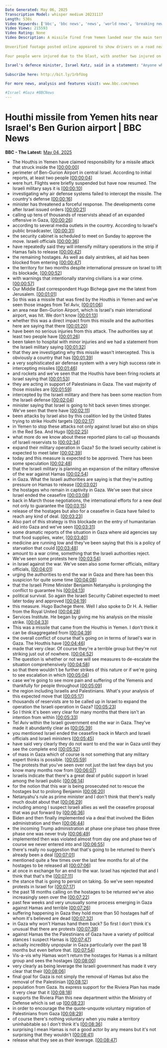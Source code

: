 ```yaml
---
Date Generated: May 06, 2025
Transcription Model: whisper medium 20231117
Length: 530s
Video Keywords: ['bbc', 'bbc news', 'news', 'world news', 'breaking news', 'us news', 'world', 'america', 'usa', 'usa news', 'india news']
Video Views: 215593
Video Rating: None
Video Description: A missile fired from Yemen landed near the main terminal of Israel's Ben Gurion airport on Sunday morning, Israeli authorities said.
 
Unverified footage posted online appeared to show drivers on a road nearby pulled over to take cover as a projectile lands, creating a plume of black smoke near the airport, which is on the outskirts of Tel Aviv.
 
Four people were injured due to the blast, with another two injured on their way to a shelter, Israeli media reported, citing emergency services.
 
Israel's defence minister, Israel Katz, said in a statement: "Anyone who hits us, we will hit them seven times stronger".
 
Subscribe here: http://bit.ly/1rbfUog

For more news, analysis and features visit: www.bbc.com/news 

#Israel #Gaza #BBCNews
---
```


# Houthi missile from Yemen hits near Israel's Ben Gurion airport | BBC News
**BBC - The Latest:** [May 04, 2025](https://www.youtube.com/watch?v=_iKalAm19g0)
*  The Houthis in Yemen have claimed responsibility for a missile attack that struck inside the [[00:00:00](https://www.youtube.com/watch?v=_iKalAm19g0&t=0.0s)]
*  perimeter of Ben-Gurion Airport in central Israel. According to initial reports, at least two people [[00:00:04](https://www.youtube.com/watch?v=_iKalAm19g0&t=4.8s)]
*  were hurt. Flights were briefly suspended but have now resumed. The Israeli military says it is [[00:00:10](https://www.youtube.com/watch?v=_iKalAm19g0&t=10.72s)]
*  investigating why air defense systems failed to intercept the missile. The country's defense [[00:00:16](https://www.youtube.com/watch?v=_iKalAm19g0&t=16.240000000000002s)]
*  minister has threatened a forceful response. The developments come after Israel issued orders [[00:00:21](https://www.youtube.com/watch?v=_iKalAm19g0&t=21.6s)]
*  calling up tens of thousands of reservists ahead of an expanded offensive in Gaza, [[00:00:26](https://www.youtube.com/watch?v=_iKalAm19g0&t=26.959999999999997s)]
*  according to several media outlets in the country. According to Israel's public broadcaster, [[00:00:31](https://www.youtube.com/watch?v=_iKalAm19g0&t=31.759999999999998s)]
*  the security cabinet is scheduled to meet on Sunday to approve the move. Israeli officials [[00:00:36](https://www.youtube.com/watch?v=_iKalAm19g0&t=36.879999999999995s)]
*  have repeatedly said they will intensify military operations in the strip if Hamas fails to release [[00:00:42](https://www.youtube.com/watch?v=_iKalAm19g0&t=42.16s)]
*  the remaining hostages. As well as daily airstrikes, all aid has been blocked from entering [[00:00:47](https://www.youtube.com/watch?v=_iKalAm19g0&t=47.36s)]
*  the territory for two months despite international pressure on Israel to lift its blockade, [[00:00:52](https://www.youtube.com/watch?v=_iKalAm19g0&t=52.63999999999999s)]
*  with warnings that intentionally starving civilians is a war crime. [[00:00:57](https://www.youtube.com/watch?v=_iKalAm19g0&t=57.68s)]
*  Our Middle East correspondent Hugo Bichega gave me the latest from Jerusalem. [[00:01:01](https://www.youtube.com/watch?v=_iKalAm19g0&t=61.76s)]
*  So this was a missile that was fired by the Houthis in Yemen and we've seen those images from Tel Aviv, [[00:01:06](https://www.youtube.com/watch?v=_iKalAm19g0&t=66.64s)]
*  an area near Ben-Gurion Airport, which is Israel's main international airport, was hit. We don't know [[00:01:13](https://www.youtube.com/watch?v=_iKalAm19g0&t=73.44s)]
*  whether this was a direct impact from this missile and the authorities here are saying that there [[00:01:20](https://www.youtube.com/watch?v=_iKalAm19g0&t=80.24s)]
*  have been no serious injuries from this attack. The authorities say at least two people have [[00:01:26](https://www.youtube.com/watch?v=_iKalAm19g0&t=86.0s)]
*  been taken to hospital with minor injuries and we had a statement from the Israeli military saying [[00:01:32](https://www.youtube.com/watch?v=_iKalAm19g0&t=92.64s)]
*  that they are investigating why this missile wasn't intercepted. This is obviously a country that has [[00:01:39](https://www.youtube.com/watch?v=_iKalAm19g0&t=99.67999999999999s)]
*  a very sophisticated air defense system with a very high success rate in intercepting missiles [[00:01:46](https://www.youtube.com/watch?v=_iKalAm19g0&t=106.32s)]
*  and rockets and we've seen that the Houthis have been firing rockets at Israel saying that [[00:01:53](https://www.youtube.com/watch?v=_iKalAm19g0&t=113.6s)]
*  they are acting in support of Palestinians in Gaza. The vast majority of those missiles are [[00:01:59](https://www.youtube.com/watch?v=_iKalAm19g0&t=119.36s)]
*  intercepted by the Israeli military and there has been some reaction from the Israeli defense [[00:02:04](https://www.youtube.com/watch?v=_iKalAm19g0&t=124.96s)]
*  minister saying that Israel is going to hit back seven times stronger. We've seen that there have [[00:02:11](https://www.youtube.com/watch?v=_iKalAm19g0&t=131.12s)]
*  been attacks by Israel also by this coalition led by the United States trying to strike Houthi targets [[00:02:17](https://www.youtube.com/watch?v=_iKalAm19g0&t=137.12s)]
*  in Yemen to stop these attacks not only against Israel but also on ships in the Red Sea. And Hugo [[00:02:25](https://www.youtube.com/watch?v=_iKalAm19g0&t=145.28s)]
*  what more do we know about these reported plans to call up thousands of Israeli reservists to [[00:02:34](https://www.youtube.com/watch?v=_iKalAm19g0&t=154.08s)]
*  expand their military operation in Gaza? So the Israeli security cabinet is expected to meet later [[00:02:39](https://www.youtube.com/watch?v=_iKalAm19g0&t=159.76s)]
*  today and this measure is expected to be approved. There has been some speculation [[00:02:48](https://www.youtube.com/watch?v=_iKalAm19g0&t=168.23999999999998s)]
*  that the Israeli military is planning an expansion of the military offensive of the war against Hamas [[00:02:54](https://www.youtube.com/watch?v=_iKalAm19g0&t=174.64s)]
*  in Gaza. What the Israeli authorities are saying is that they're putting pressure on Hamas to release [[00:03:02](https://www.youtube.com/watch?v=_iKalAm19g0&t=182.23999999999998s)]
*  the hostages who remain in captivity in Gaza. We've seen that since Israel ended the ceasefire [[00:03:08](https://www.youtube.com/watch?v=_iKalAm19g0&t=188.4s)]
*  back in March those negotiations, the international efforts for a new deal not only to guarantee the [[00:03:15](https://www.youtube.com/watch?v=_iKalAm19g0&t=195.92000000000002s)]
*  release of the hostages but also for a ceasefire in Gaza have failed to reach any kind of deal. [[00:03:23](https://www.youtube.com/watch?v=_iKalAm19g0&t=203.52s)]
*  Also part of this strategy is this blockade on the entry of humanitarian aid into Gaza and we've seen [[00:03:31](https://www.youtube.com/watch?v=_iKalAm19g0&t=211.27999999999997s)]
*  some dramatic reports of the situation in Gaza where aid agencies say that food supplies, water, [[00:03:40](https://www.youtube.com/watch?v=_iKalAm19g0&t=220.72s)]
*  medicine are running low and they've been saying that this is a policy of starvation that could [[00:03:48](https://www.youtube.com/watch?v=_iKalAm19g0&t=228.88s)]
*  amount to a war crime, something that the Israeli authorities reject. We've seen some protests here [[00:03:54](https://www.youtube.com/watch?v=_iKalAm19g0&t=234.16s)]
*  in Israel against the war. We've seen also some former officials, military officials, [[00:04:01](https://www.youtube.com/watch?v=_iKalAm19g0&t=241.92s)]
*  urging the authorities to end the war in Gaza and there has been this suspicion for quite some time [[00:04:08](https://www.youtube.com/watch?v=_iKalAm19g0&t=248.56s)]
*  that the Israeli Prime Minister Benjamin Netanyahu is prolonging the conflict to guarantee his [[00:04:13](https://www.youtube.com/watch?v=_iKalAm19g0&t=253.92s)]
*  political survival. So again the Israeli Security Cabinet expected to meet later today and approved [[00:04:19](https://www.youtube.com/watch?v=_iKalAm19g0&t=259.92s)]
*  this measure. Hugo Bachege there. Well I also spoke to Dr H. A. Hellier from the Royal United [[00:04:28](https://www.youtube.com/watch?v=_iKalAm19g0&t=268.32s)]
*  Services Institute. He began by giving me his analysis on the missile strike. [[00:04:33](https://www.youtube.com/watch?v=_iKalAm19g0&t=273.92s)]
*  This was a missile that came from the Houthis in Yemen. I don't think it can be disaggregated from [[00:04:39](https://www.youtube.com/watch?v=_iKalAm19g0&t=279.44s)]
*  the overall conflict of course that's going on in terms of Israel's war in Gaza. The Houthis have [[00:04:46](https://www.youtube.com/watch?v=_iKalAm19g0&t=286.24s)]
*  made that very clear. Of course they're a terrible group but they're not striking just out of nowhere. [[00:04:52](https://www.youtube.com/watch?v=_iKalAm19g0&t=292.32s)]
*  The question is whether or not we will see measures to de-escalate the situation comprehensively [[00:04:58](https://www.youtube.com/watch?v=_iKalAm19g0&t=298.88s)]
*  so that there wouldn't be further strikes of this nature or if we're going to see escalation in which [[00:05:04](https://www.youtube.com/watch?v=_iKalAm19g0&t=304.64s)]
*  case we're going to see more pain and suffering of the Yemenis and thankfully for people throughout [[00:05:09](https://www.youtube.com/watch?v=_iKalAm19g0&t=309.6s)]
*  the region including Israelis and Palestinians. What's your analysis of this expected move that [[00:05:17](https://www.youtube.com/watch?v=_iKalAm19g0&t=317.12s)]
*  thousands of reservists are to be called up in Israel to expand the operation the Israeli operation in Gaza? [[00:05:23](https://www.youtube.com/watch?v=_iKalAm19g0&t=323.04s)]
*  So I think it's been very clear for many months that there isn't an intention from within [[00:05:33](https://www.youtube.com/watch?v=_iKalAm19g0&t=333.28000000000003s)]
*  Tel Aviv within the Israeli government end the war in Gaza. They've made it abundantly clear as [[00:05:39](https://www.youtube.com/watch?v=_iKalAm19g0&t=339.2s)]
*  you mentioned Israel ended the ceasefire back in March and Israeli officials and Israeli ministers [[00:05:45](https://www.youtube.com/watch?v=_iKalAm19g0&t=345.2s)]
*  have said very clearly they do not want to end the war in Gaza until they see the complete end [[00:05:52](https://www.youtube.com/watch?v=_iKalAm19g0&t=352.64s)]
*  of mass in Gaza which of course is not something that any military expert thinks is possible. [[00:05:59](https://www.youtube.com/watch?v=_iKalAm19g0&t=359.59999999999997s)]
*  The protests that you've seen over not just the last few days but you know many months now from [[00:06:07](https://www.youtube.com/watch?v=_iKalAm19g0&t=367.44s)]
*  Israelis indicate that there's a great deal of public support in Israel among the Israeli public [[00:06:14](https://www.youtube.com/watch?v=_iKalAm19g0&t=374.24s)]
*  for the notion that this war is being prosecuted not to rescue the hostages but to prolong Benjamin [[00:06:20](https://www.youtube.com/watch?v=_iKalAm19g0&t=380.8s)]
*  Netanyahu's rule as prime minister and I don't think that there's really much doubt about that [[00:06:29](https://www.youtube.com/watch?v=_iKalAm19g0&t=389.44s)]
*  including among I suspect Israeli allies as well the ceasefire proposal that was put forward by [[00:06:36](https://www.youtube.com/watch?v=_iKalAm19g0&t=396.16s)]
*  Biden and then finally implemented via a deal that involved the Biden administration and then [[00:06:44](https://www.youtube.com/watch?v=_iKalAm19g0&t=404.16s)]
*  the incoming Trump administration at phase one phase two phase three phase one was never truly [[00:06:49](https://www.youtube.com/watch?v=_iKalAm19g0&t=409.76000000000005s)]
*  implemented then was violated almost from day one and phase two of course we never entered into and [[00:06:55](https://www.youtube.com/watch?v=_iKalAm19g0&t=415.44000000000005s)]
*  there's really no suggestion that that's going to be returned to there's already been a deal [[00:07:01](https://www.youtube.com/watch?v=_iKalAm19g0&t=421.76s)]
*  mentioned quite a few times over the last few months for all of the hostages to be released all [[00:07:06](https://www.youtube.com/watch?v=_iKalAm19g0&t=426.4s)]
*  at once in exchange for an end to the war. Israel has rejected that and I think that that's the [[00:07:11](https://www.youtube.com/watch?v=_iKalAm19g0&t=431.59999999999997s)]
*  the stance that is going to persist on taking. So we've seen repeated protests in Israel for [[00:07:17](https://www.youtube.com/watch?v=_iKalAm19g0&t=437.44s)]
*  the past 18 months calling on the hostages to be returned we've also increasingly seen over the [[00:07:22](https://www.youtube.com/watch?v=_iKalAm19g0&t=442.64s)]
*  past few weeks and very unusually some process emerging in Gaza against Hamas and terrible [[00:07:26](https://www.youtube.com/watch?v=_iKalAm19g0&t=446.8s)]
*  suffering happening in Gaza they hold more than 50 hostages half of whom it's believed are dead [[00:07:32](https://www.youtube.com/watch?v=_iKalAm19g0&t=452.8s)]
*  in Gaza why won't Hamas hand them back? So first I don't think it's unusual that there are protests [[00:07:39](https://www.youtube.com/watch?v=_iKalAm19g0&t=459.52000000000004s)]
*  against Hamas the the Palestinians of Gaza have a variety of political stances I suspect Hamas is [[00:07:47](https://www.youtube.com/watch?v=_iKalAm19g0&t=467.68s)]
*  actually incredibly unpopular in Gaza particularly over the past 18 months but even before that. [[00:07:54](https://www.youtube.com/watch?v=_iKalAm19g0&t=474.72s)]
*  Vis-a-vis why Hamas won't return the hostages for Hamas is a militant group and sees the hostages [[00:08:00](https://www.youtube.com/watch?v=_iKalAm19g0&t=480.32000000000005s)]
*  very clearly as being leverage the Israeli government has made it very clear that their [[00:08:06](https://www.youtube.com/watch?v=_iKalAm19g0&t=486.8s)]
*  final goal for Gaza is not simply the removal of Hamas but also the removal of the Palestinian [[00:08:12](https://www.youtube.com/watch?v=_iKalAm19g0&t=492.32000000000005s)]
*  population from Gaza. Its express support for the Riviera Plan has made it very clear that it [[00:08:18](https://www.youtube.com/watch?v=_iKalAm19g0&t=498.24s)]
*  supports the Riviera Plan this new department within the Ministry of Defense which is set up [[00:08:23](https://www.youtube.com/watch?v=_iKalAm19g0&t=503.84s)]
*  in order to encourage the the quote-unquote voluntary migration of Palestinians from Gaza [[00:08:29](https://www.youtube.com/watch?v=_iKalAm19g0&t=509.44s)]
*  of course there's nothing voluntary when you make a territory uninhabitable so I don't think it's [[00:08:36](https://www.youtube.com/watch?v=_iKalAm19g0&t=516.3199999999999s)]
*  surprising I mean Hamas is not a good actor by any means but it's not surprising that they wouldn't [[00:08:41](https://www.youtube.com/watch?v=_iKalAm19g0&t=521.4399999999999s)]
*  release what they see as their leverage. [[00:08:47](https://www.youtube.com/watch?v=_iKalAm19g0&t=527.28s)]
